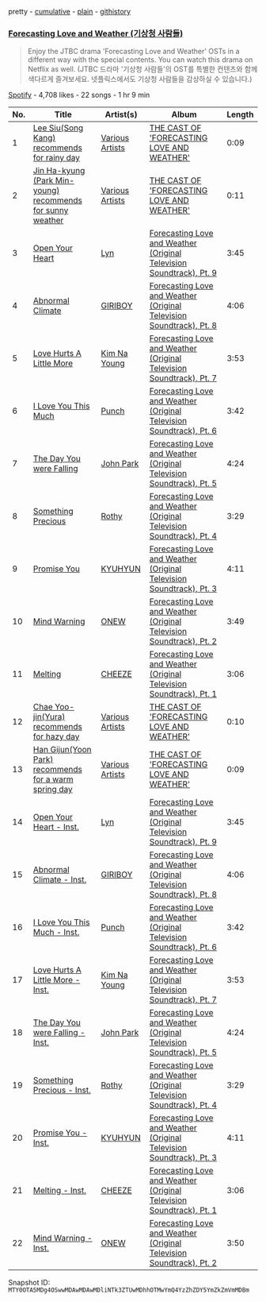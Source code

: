 pretty - [cumulative](/playlists/cumulative/37i9dQZF1DX4dJwhR3LtVd.md) - [plain](/playlists/plain/37i9dQZF1DX4dJwhR3LtVd) - [githistory](https://github.githistory.xyz/mackorone/spotify-playlist-archive/blob/main/playlists/plain/37i9dQZF1DX4dJwhR3LtVd)

### [Forecasting Love and Weather \(기상청 사람들\)](https://open.spotify.com/playlist/37i9dQZF1DX4dJwhR3LtVd)

> Enjoy the JTBC drama 'Forecasting Love and Weather' OSTs in a different way with the special contents\. You can watch this drama on Netflix as well\. \(JTBC 드라마 '기상청 사람들'의 OST를 특별한 컨텐츠와 함께 색다르게 즐겨보세요\. 넷플릭스에서도 기상청 사람들을 감상하실 수 있습니다.\)

[Spotify](https://open.spotify.com/user/spotify) - 4,708 likes - 22 songs - 1 hr 9 min

| No. | Title | Artist(s) | Album | Length |
|---|---|---|---|---|
| 1 | [Lee Siu\(Song Kang\) recommends for rainy day](https://open.spotify.com/track/6zuHdDsM723jxJvDlQMoP8) | [Various Artists](https://open.spotify.com/artist/0LyfQWJT6nXafLPZqxe9Of) | [THE CAST OF 'FORECASTING LOVE AND WEATHER'](https://open.spotify.com/album/0rNs0VDmNMz9z2cecgAhjT) | 0:09 |
| 2 | [Jin Ha\-kyung \(Park Min\-young\) recommends for sunny weather](https://open.spotify.com/track/3ZBVZR0yl3A8nzzcswyj6x) | [Various Artists](https://open.spotify.com/artist/0LyfQWJT6nXafLPZqxe9Of) | [THE CAST OF 'FORECASTING LOVE AND WEATHER'](https://open.spotify.com/album/0rNs0VDmNMz9z2cecgAhjT) | 0:11 |
| 3 | [Open Your Heart](https://open.spotify.com/track/74ypPUrpGXmPe5FYXpFcIl) | [Lyn](https://open.spotify.com/artist/1A6WCseWiK22oxqodg7vcy) | [Forecasting Love and Weather \(Original Television Soundtrack\), Pt\. 9](https://open.spotify.com/album/02aLskpsr4Ef6Njn2XIw73) | 3:45 |
| 4 | [Abnormal Climate](https://open.spotify.com/track/67dt4RsTHDhCTbnrqKzhX9) | [GIRIBOY](https://open.spotify.com/artist/2MtHuR0W2idZdF7x4wddqq) | [Forecasting Love and Weather \(Original Television Soundtrack\), Pt\. 8](https://open.spotify.com/album/0XHinGNkFWk58KpzLxU5QF) | 4:06 |
| 5 | [Love Hurts A Little More](https://open.spotify.com/track/6hhd89lE4QxdYDjerOxkEO) | [Kim Na Young](https://open.spotify.com/artist/4dvmLXorXADxVq8EcySEWk) | [Forecasting Love and Weather \(Original Television Soundtrack\), Pt\. 7](https://open.spotify.com/album/3iwfOmxN8eUyxT7hxe2xUY) | 3:53 |
| 6 | [I Love You This Much](https://open.spotify.com/track/3BtsEYAqWyT7Ssvbu118aQ) | [Punch](https://open.spotify.com/artist/2FgZrgTMX6Sk0VNcOsEPmm) | [Forecasting Love and Weather \(Original Television Soundtrack\), Pt\. 6](https://open.spotify.com/album/0gGMhiQIJnuIAFKhERdTn9) | 3:42 |
| 7 | [The Day You were Falling](https://open.spotify.com/track/4Y2GSj9yfdlc7nMgXssxF2) | [John Park](https://open.spotify.com/artist/4mbvd7ZJ2goftjy1L33LiB) | [Forecasting Love and Weather \(Original Television Soundtrack\), Pt\. 5](https://open.spotify.com/album/1RkVq53yv2MxlB2tNmrLKH) | 4:24 |
| 8 | [Something Precious](https://open.spotify.com/track/7yoqiaAawHktS5Gao5rzLO) | [Rothy](https://open.spotify.com/artist/0jUn8CXobOt0IixyR72una) | [Forecasting Love and Weather \(Original Television Soundtrack\), Pt\. 4](https://open.spotify.com/album/5wEeXyJVwgTvVis9XPOs7Q) | 3:29 |
| 9 | [Promise You](https://open.spotify.com/track/2uNFxUcW02hCTy1keZjytp) | [KYUHYUN](https://open.spotify.com/artist/0il5ZP3xYOECtONJtZ38Ln) | [Forecasting Love and Weather \(Original Television Soundtrack\), Pt\. 3](https://open.spotify.com/album/3z0YzaZubMqAeIuJkkgdcl) | 4:11 |
| 10 | [Mind Warning](https://open.spotify.com/track/5vozeavVd0Cqmd1uFL3wQm) | [ONEW](https://open.spotify.com/artist/7sZ5ipSoboWdqXkdj6AXHo) | [Forecasting Love and Weather \(Original Television Soundtrack\), Pt\. 2](https://open.spotify.com/album/1sO4Z6uq4I2rxojS8p4Ser) | 3:49 |
| 11 | [Melting](https://open.spotify.com/track/5wAbvhL5cCWPA08wsL5jPK) | [CHEEZE](https://open.spotify.com/artist/6NdzNrBP8Jbhzp6h7yojht) | [Forecasting Love and Weather \(Original Television Soundtrack\), Pt\. 1](https://open.spotify.com/album/3Rble1wgbwvGEqvpOaZ63b) | 3:06 |
| 12 | [Chae Yoo\-jin\(Yura\) recommends for hazy day](https://open.spotify.com/track/3QHoslOXKJv5map1CcYHlB) | [Various Artists](https://open.spotify.com/artist/0LyfQWJT6nXafLPZqxe9Of) | [THE CAST OF 'FORECASTING LOVE AND WEATHER'](https://open.spotify.com/album/0rNs0VDmNMz9z2cecgAhjT) | 0:10 |
| 13 | [Han Gijun\(Yoon Park\) recommends for a warm spring day](https://open.spotify.com/track/2AmZvA0wUqt7BJfn7osjjU) | [Various Artists](https://open.spotify.com/artist/0LyfQWJT6nXafLPZqxe9Of) | [THE CAST OF 'FORECASTING LOVE AND WEATHER'](https://open.spotify.com/album/0rNs0VDmNMz9z2cecgAhjT) | 0:09 |
| 14 | [Open Your Heart \- Inst.](https://open.spotify.com/track/1BBbKi7RgK3lSabEtJRJUj) | [Lyn](https://open.spotify.com/artist/1A6WCseWiK22oxqodg7vcy) | [Forecasting Love and Weather \(Original Television Soundtrack\), Pt\. 9](https://open.spotify.com/album/02aLskpsr4Ef6Njn2XIw73) | 3:45 |
| 15 | [Abnormal Climate \- Inst.](https://open.spotify.com/track/6HX6yErjLnilEpFY8pCVOi) | [GIRIBOY](https://open.spotify.com/artist/2MtHuR0W2idZdF7x4wddqq) | [Forecasting Love and Weather \(Original Television Soundtrack\), Pt\. 8](https://open.spotify.com/album/0XHinGNkFWk58KpzLxU5QF) | 4:06 |
| 16 | [I Love You This Much \- Inst.](https://open.spotify.com/track/2mTkq8EaMPRH26UitgQcAE) | [Punch](https://open.spotify.com/artist/2FgZrgTMX6Sk0VNcOsEPmm) | [Forecasting Love and Weather \(Original Television Soundtrack\), Pt\. 6](https://open.spotify.com/album/0gGMhiQIJnuIAFKhERdTn9) | 3:42 |
| 17 | [Love Hurts A Little More \- Inst.](https://open.spotify.com/track/6SY56gMw6ZW6OBDcs0lFBP) | [Kim Na Young](https://open.spotify.com/artist/4dvmLXorXADxVq8EcySEWk) | [Forecasting Love and Weather \(Original Television Soundtrack\), Pt\. 7](https://open.spotify.com/album/3iwfOmxN8eUyxT7hxe2xUY) | 3:53 |
| 18 | [The Day You were Falling \- Inst.](https://open.spotify.com/track/0EVxQw7ZSGVPM5cbXCJcFy) | [John Park](https://open.spotify.com/artist/4mbvd7ZJ2goftjy1L33LiB) | [Forecasting Love and Weather \(Original Television Soundtrack\), Pt\. 5](https://open.spotify.com/album/1RkVq53yv2MxlB2tNmrLKH) | 4:24 |
| 19 | [Something Precious \- Inst.](https://open.spotify.com/track/6RUsfHQMnH7SE6Q9TFGglg) | [Rothy](https://open.spotify.com/artist/0jUn8CXobOt0IixyR72una) | [Forecasting Love and Weather \(Original Television Soundtrack\), Pt\. 4](https://open.spotify.com/album/5wEeXyJVwgTvVis9XPOs7Q) | 3:29 |
| 20 | [Promise You \- Inst.](https://open.spotify.com/track/4TCnuYiwp3j8A9LmWtIgpN) | [KYUHYUN](https://open.spotify.com/artist/0il5ZP3xYOECtONJtZ38Ln) | [Forecasting Love and Weather \(Original Television Soundtrack\), Pt\. 3](https://open.spotify.com/album/3z0YzaZubMqAeIuJkkgdcl) | 4:11 |
| 21 | [Melting \- Inst.](https://open.spotify.com/track/5zx2UcgNu7CIpczUCgYghY) | [CHEEZE](https://open.spotify.com/artist/6NdzNrBP8Jbhzp6h7yojht) | [Forecasting Love and Weather \(Original Television Soundtrack\), Pt\. 1](https://open.spotify.com/album/3Rble1wgbwvGEqvpOaZ63b) | 3:06 |
| 22 | [Mind Warning \- Inst.](https://open.spotify.com/track/1lGY49YyBOMsSvML2gKImA) | [ONEW](https://open.spotify.com/artist/7sZ5ipSoboWdqXkdj6AXHo) | [Forecasting Love and Weather \(Original Television Soundtrack\), Pt\. 2](https://open.spotify.com/album/1sO4Z6uq4I2rxojS8p4Ser) | 3:50 |

Snapshot ID: `MTY0OTA5MDg4OSwwMDAwMDAwMDliNTk3ZTUwMDhhOTMwYmQ4YzZhZDY5YmZkZmVmMDBm`
